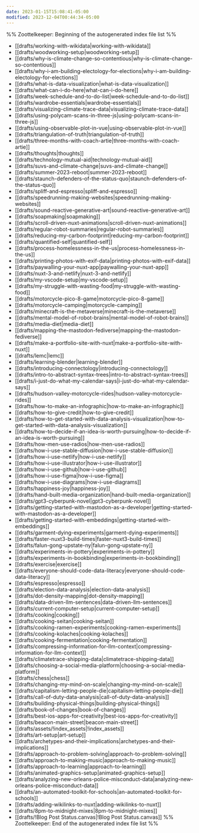 ```yaml
---
date: 2023-01-15T15:08:41-05:00
modified: 2023-12-04T00:44:34-05:00
---
```


%% Zoottelkeeper: Beginning of the autogenerated index file list %%

- [[drafts/working-with-wikidata|working-with-wikidata]]
- [[drafts/woodworking-setup|woodworking-setup]]
- [[drafts/why-is-climate-change-so-contentious|why-is-climate-change-so-contentious]]
- [[drafts/why-i-am-building-electology-for-elections|why-i-am-building-electology-for-elections]]
- [[drafts/what-is-data-visualization|what-is-data-visualization]]
- [[drafts/what-can-i-do-here|what-can-i-do-here]]
- [[drafts/week-schedule-and-to-do-list|week-schedule-and-to-do-list]]
- [[drafts/wardrobe-essentials|wardrobe-essentials]]
- [[drafts/visualizing-climate-trace-data|visualizing-climate-trace-data]]
- [[drafts/using-polycam-scans-in-three-js|using-polycam-scans-in-three-js]]
- [[drafts/using-observable-plot-in-vue|using-observable-plot-in-vue]]
- [[drafts/triangulation-of-truth|triangulation-of-truth]]
- [[drafts/three-months-with-coach-artie|three-months-with-coach-artie]]
- [[drafts/thoughts|thoughts]]
- [[drafts/technology-mutual-aid|technology-mutual-aid]]
- [[drafts/suvs-and-climate-change|suvs-and-climate-change]]
- [[drafts/summer-2023-reboot|summer-2023-reboot]]
- [[drafts/staunch-defenders-of-the-status-quo|staunch-defenders-of-the-status-quo]]
- [[drafts/spliff-and-espresso|spliff-and-espresso]]
- [[drafts/speedrunning-making-websites|speedrunning-making-websites]]
- [[drafts/sound-reactive-generative-art|sound-reactive-generative-art]]
- [[drafts/soapmaking|soapmaking]]
- [[drafts/scroll-driven-nuxt-animations|scroll-driven-nuxt-animations]]
- [[drafts/regular-robot-summaries|regular-robot-summaries]]
- [[drafts/reducing-my-carbon-footprint|reducing-my-carbon-footprint]]
- [[drafts/quantified-self|quantified-self]]
- [[drafts/process-homelessness-in-the-us|process-homelessness-in-the-us]]
- [[drafts/printing-photos-with-exif-data|printing-photos-with-exif-data]]
- [[drafts/paywalling-your-nuxt-app|paywalling-your-nuxt-app]]
- [[drafts/nuxt-3-and-netlify|nuxt-3-and-netlify]]
- [[drafts/my-vscode-setup|my-vscode-setup]]
- [[drafts/my-struggle-with-wasting-food|my-struggle-with-wasting-food]]
- [[drafts/motorcycle-pico-8-game|motorcycle-pico-8-game]]
- [[drafts/motorcycle-camping|motorcycle-camping]]
- [[drafts/minecraft-is-the-metaverse|minecraft-is-the-metaverse]]
- [[drafts/mental-model-of-robot-brains|mental-model-of-robot-brains]]
- [[drafts/media-diet|media-diet]]
- [[drafts/mapping-the-mastodon-fediverse|mapping-the-mastodon-fediverse]]
- [[drafts/make-a-portfolio-site-with-nuxt|make-a-portfolio-site-with-nuxt]]
- [[drafts/lemc|lemc]]
- [[drafts/learning-blender|learning-blender]]
- [[drafts/introducing-connectology|introducing-connectology]]
- [[drafts/intro-to-abstract-syntax-trees|intro-to-abstract-syntax-trees]]
- [[drafts/i-just-do-what-my-calendar-says|i-just-do-what-my-calendar-says]]
- [[drafts/hudson-valley-motorcycle-rides|hudson-valley-motorcycle-rides]]
- [[drafts/how-to-make-an-infographic|how-to-make-an-infographic]]
- [[drafts/how-to-give-credit|how-to-give-credit]]
- [[drafts/how-to-get-started-with-data-analysis-visualization|how-to-get-started-with-data-analysis-visualization]]
- [[drafts/how-to-decide-if-an-idea-is-worth-pursuing|how-to-decide-if-an-idea-is-worth-pursuing]]
- [[drafts/how-men-use-radios|how-men-use-radios]]
- [[drafts/how-i-use-stable-diffusion|how-i-use-stable-diffusion]]
- [[drafts/how-i-use-netlify|how-i-use-netlify]]
- [[drafts/how-i-use-illustrator|how-i-use-illustrator]]
- [[drafts/how-i-use-github|how-i-use-github]]
- [[drafts/how-i-use-figma|how-i-use-figma]]
- [[drafts/how-i-use-diagrams|how-i-use-diagrams]]
- [[drafts/happiness-joy|happiness-joy]]
- [[drafts/hand-built-media-organization|hand-built-media-organization]]
- [[drafts/gpt3-cyberpunk-novel|gpt3-cyberpunk-novel]]
- [[drafts/getting-started-with-mastodon-as-a-developer|getting-started-with-mastodon-as-a-developer]]
- [[drafts/getting-started-with-embeddings|getting-started-with-embeddings]]
- [[drafts/garment-dying-experiments|garment-dying-experiments]]
- [[drafts/faster-nuxt3-build-times|faster-nuxt3-build-times]]
- [[drafts/falun-gong-upstate-ny|falun-gong-upstate-ny]]
- [[drafts/experiments-in-pottery|experiments-in-pottery]]
- [[drafts/experiments-in-bookbinding|experiments-in-bookbinding]]
- [[drafts/exercise|exercise]]
- [[drafts/everyone-should-code-data-literacy|everyone-should-code-data-literacy]]
- [[drafts/espresso|espresso]]
- [[drafts/election-data-analysis|election-data-analysis]]
- [[drafts/dot-density-mapping|dot-density-mapping]]
- [[drafts/data-driven-llm-sentences|data-driven-llm-sentences]]
- [[drafts/current-computer-setup|current-computer-setup]]
- [[drafts/cooking|cooking]]
- [[drafts/cooking-seitan|cooking-seitan]]
- [[drafts/cooking-ramen-experiments|cooking-ramen-experiments]]
- [[drafts/cooking-kolaches|cooking-kolaches]]
- [[drafts/cooking-fermentation|cooking-fermentation]]
- [[drafts/compressing-information-for-llm-context|compressing-information-for-llm-context]]
- [[drafts/climatetrace-shipping-data|climatetrace-shipping-data]]
- [[drafts/choosing-a-social-media-platform|choosing-a-social-media-platform]]
- [[drafts/chess|chess]]
- [[drafts/changing-my-mind-on-scale|changing-my-mind-on-scale]]
- [[drafts/capitalism-letting-people-die|capitalism-letting-people-die]]
- [[drafts/call-of-duty-data-analysis|call-of-duty-data-analysis]]
- [[drafts/building-physical-things|building-physical-things]]
- [[drafts/book-of-changes|book-of-changes]]
- [[drafts/best-ios-apps-for-creativity|best-ios-apps-for-creativity]]
- [[drafts/beacon-main-street|beacon-main-street]]
- [[drafts/assets/!index_assets|!index_assets]]
- [[drafts/art-setup|art-setup]]
- [[drafts/archetypes-and-their-implications|archetypes-and-their-implications]]
- [[drafts/approach-to-problem-solving|approach-to-problem-solving]]
- [[drafts/approach-to-making-music|approach-to-making-music]]
- [[drafts/approach-to-learning|approach-to-learning]]
- [[drafts/animated-graphics-setup|animated-graphics-setup]]
- [[drafts/analyzing-new-orleans-police-misconduct-data|analyzing-new-orleans-police-misconduct-data]]
- [[drafts/an-automated-toolkit-for-schools|an-automated-toolkit-for-schools]]
- [[drafts/adding-wikilinks-to-nuxt|adding-wikilinks-to-nuxt]]
- [[drafts/8pm-to-midnight-mixes|8pm-to-midnight-mixes]]
- [[drafts/!Blog Post Status.canvas|!Blog Post Status.canvas]]
%% Zoottelkeeper: End of the autogenerated index file list %%
